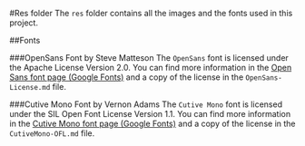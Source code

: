 #Res folder
The <code>res</code> folder contains all the images and the fonts used in this project.

##Fonts

###OpenSans Font by Steve Matteson
The <code>OpenSans</code> font is licensed under the Apache License Version 2.0. You can find more information in the <a href="https://fonts.google.com/specimen/Open+Sans">Open Sans font page (Google Fonts)</a> and a copy of the license in the <code>OpenSans-License.md</code> file.

###Cutive Mono Font by Vernon Adams
The <code>Cutive Mono</code> font is licensed under the SIL Open Font License Version 1.1. You can find more information in the <a href="https://fonts.google.com/specimen/Cutive+Mono?selection.family=Cutive+Mono">Cutive Mono font page (Google Fonts)</a> and a copy of the license in the <code>CutiveMono-OFL.md</code> file.
